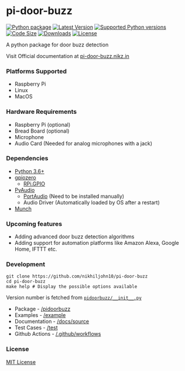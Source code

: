 pi-door-buzz
=======

[![Python package](https://github.com/nikhiljohn10/pi-door-buzz/workflows/Python%20package/badge.svg?branch=master)](https://pypi.python.org/pypi/pi-door-buzz/)
[![Latest Version](https://img.shields.io/pypi/v/pi-door-buzz)](https://pypi.python.org/pypi/pi-door-buzz/)
[![Supported Python versions](https://img.shields.io/pypi/pyversions/pi-door-buzz)](https://pypi.python.org/pypi/pi-door-buzz/)
[![Code Size](https://img.shields.io/github/languages/code-size/nikhiljohn10/pi-door-buzz)](https://pypi.python.org/pypi/pi-door-buzz/)
[![Downloads](https://img.shields.io/pypi/dm/pi-door-buzz)](https://pypi.python.org/pypi/pi-door-buzz/)
[![License](https://img.shields.io/pypi/l/pi-door-buzz)](https://github.com/nikhiljohn10/pi-door-buzz/blob/master/LICENSE)

A python package for door buzz detection

Visit Official documentation at [pi-door-buzz.nikz.in](https://pi-door-buzz.nikz.in/)

### Platforms Supported

* Raspberry Pi
* Linux
* MacOS

### Hardware Requirements

* Raspberry Pi (optional)
* Bread Board (optional)
* Microphone
* Audio Card (Needed for analog microphones with a jack)

### Dependencies

* [Python 3.6+](https://docs.python.org/3/)
* [gpiozero](https://gpiozero.readthedocs.io)
	* [RPi.GPIO](https://pypi.org/project/RPi.GPIO)
* [PyAudio](https://pypi.org/project/PyAudio)
	* [PortAudio](http://www.portaudio.com/) (Need to be installed manually)
	* Audio Driver (Automatically loaded by OS after a restart)
* [Munch](https://pypi.org/project/munch/)

### Upcoming features

* Adding advanced door buzz detection algorithms
* Adding support for automation platforms like Amazon Alexa, Google Home, IFTTT etc.

### Development

```
git clone https://github.com/nikhiljohn10/pi-door-buzz
cd pi-door-buzz
make help # Display the possible options available
```

Version number is fetched from [`pidoorbuzz/__init__.py`](https://github.com/nikhiljohn10/pi-door-buzz/blob/master/pidoorbuzz/__init__.py)

- Package - [/pidoorbuzz](https://github.com/nikhiljohn10/pi-door-buzz/tree/master/pidoorbuzz)
- Examples - [/example](https://github.com/nikhiljohn10/pi-door-buzz/tree/master/example)
- Documentation - [/docs/source](https://github.com/nikhiljohn10/pi-door-buzz/tree/master/docs/source)
- Test Cases - [/test](https://github.com/nikhiljohn10/pi-door-buzz/tree/master/tests)
- Github Actions - [/.github/workflows](https://github.com/nikhiljohn10/pi-door-buzz/tree/master/.github/workflows)

### License

[MIT License](https://github.com/nikhiljohn10/pi-door-buzz/blob/master/LICENSE)
